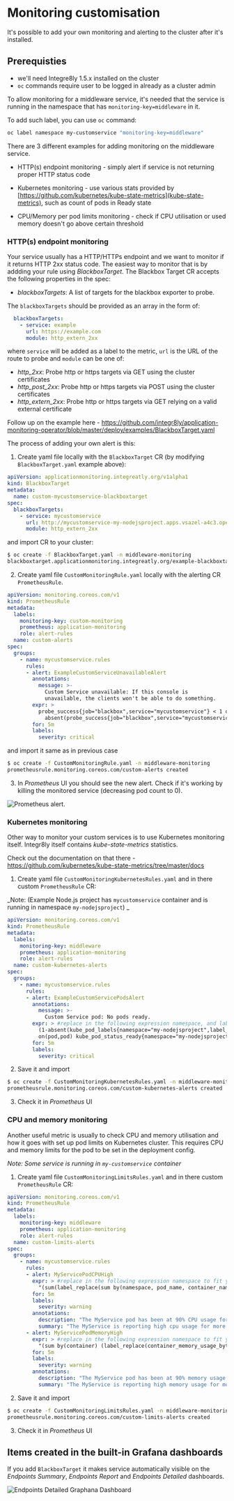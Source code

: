 # Monitoring customisation

It's possible to add your own monitoring and alerting to the cluster after it's installed.

## Prerequisties

* we'll need Integre8ly 1.5.x installed on the cluster
* `oc` commands require user to be logged in already as a cluster admin

To allow monitoring for a middleware service, it's needed that the service is running in the namespace that has `monitoring-key=middleware` in it.

To add such label, you can use `oc` command:

```bash
oc label namespace my-customservice "monitoring-key=middleware"
```

There are 3 different examples for adding monitoring on the middleware service. 

* HTTP(s) endpoint monitoring - simply alert if service is not returning proper HTTP status code

* Kubernetes monitoring - use various stats provided by [https://github.com/kubernetes/kube-state-metrics](kube-state-metrics), such as count of pods in Ready state

* CPU/Memory per pod limits monitoring - check if CPU utilisation or used memory doesn't go above certain threshold


### HTTP(s) endpoint monitoring

Your service usually has a HTTP/HTTPs endpoint and we want to monitor if it returns HTTP 2xx status code. The easiest way to monitor that is by addding your rule using *BlackboxTarget*. The Blackbox Target CR accepts the following properties in the spec:

* *blackboxTargets*: A list of targets for the blackbox exporter to probe.

The `blackboxTargets` should be provided as an array in the form of:

```yaml
  blackboxTargets:
    - service: example
      url: https://example.com
      module: http_extern_2xx
```

where `service` will be added as a label to the metric, `url` is the URL of the route to probe and `module` can be one of:

* *http_2xx*: Probe http or https targets via GET using the cluster certificates
* *http_post_2xx*: Probe http or https targets via POST using the cluster certificates
* *http_extern_2xx*: Probe http or https targets via GET relying on a valid external certificate

Follow up on the example here - https://github.com/integr8ly/application-monitoring-operator/blob/master/deploy/examples/BlackboxTarget.yaml

The process of adding your own alert is this:

1) Create yaml file locally with the `BlackboxTarget` CR (by modifying `BlackboxTarget.yaml` example above):

```yaml
apiVersion: applicationmonitoring.integreatly.org/v1alpha1
kind: BlackboxTarget
metadata:
  name: custom-mycustomservice-blackboxtarget
spec:
  blackboxTargets:
    - service: mycustomservice
      url: http://mycustomservice-my-nodejsproject.apps.vsazel-a4c3.open.redhat.com/  #this is an URL of the service you want to monitor, replace it with yours
      module: http_extern_2xx
```

and import CR to your cluster:

```bash
$ oc create -f BlackboxTarget.yaml -n middleware-monitoring
blackboxtarget.applicationmonitoring.integreatly.org/example-blackboxtarget created
```

2) Create yaml file `CustomMonitoringRule.yaml` locally with the alerting CR `PrometheusRule`. 

```yaml
apiVersion: monitoring.coreos.com/v1
kind: PrometheusRule
metadata: 
  labels:
    monitoring-key: custom-monitoring
    prometheus: application-monitoring
    role: alert-rules
  name: custom-alerts
spec:   
  groups: 
    - name: mycustomservice.rules
      rules: 
      - alert: ExampleCustomServiceUnavailableAlert
        annotations:
          message: >-
            Custom Service unavailable: If this console is
            unavailable, the clients won't be able to do something.
        expr: >
          probe_success{job="blackbox",service="mycustomservice"} < 1 or
            absent(probe_success{job="blackbox",service="mycustomservice"})
        for: 5m
        labels:
          severity: critical
```
and import it same as in previous case

```bash
$ oc create -f CustomMonitoringRule.yaml -n middleware-monitoring
prometheusrule.monitoring.coreos.com/custom-alerts created
```

3) In *Prometheus* UI you should see the new alert. Check if it's working by killing the monitored service (decreasing pod count to 0).

![Prometheus alert](prometheus-alert-working.png).


### Kubernetes monitoring

Other way to monitor your custom services is to use Kubernetes monitoring itself. Integr8ly itself contains *kube-state-metrics* statistics.

Check out the documentation on that there - https://github.com/kubernetes/kube-state-metrics/tree/master/docs

1) Create yaml file `CustomMonitoringKubernetesRules.yaml` and in there custom `PrometheusRule` CR:

_Note: (Example Node.js project has `mycustomservice` container and is running in namespace `my-nodejsproject`) _

```yaml
apiVersion: monitoring.coreos.com/v1
kind: PrometheusRule
metadata: 
  labels:
    monitoring-key: middleware
    prometheus: application-monitoring
    role: alert-rules
  name: custom-kubernetes-alerts
spec:   
  groups: 
    - name: mycustomservice.rules
      rules: 
      - alert: ExampleCustomServicePodsAlert
        annotations:
          message: >-
            Custom Service pod: No pods ready.
        expr: > #replace in the following expression namespace, and label_deploymentconfig to fit your service
          (1-absent(kube_pod_labels{namespace="my-nodejsproject",label_deploymentconfig="mycustomservice"} * 
          on(pod,pod) kube_pod_status_ready{namespace="my-nodejsproject", condition="true"})) 
        for: 5m
        labels:
          severity: critical
```

2) Save it and import

```bash
$ oc create -f CustomMonitoringKubernetesRules.yaml -n middleware-monitoring
prometheusrule.monitoring.coreos.com/custom-kubernetes-alerts created
```

3) Check it in *Prometheus* UI

### CPU and memory monitoring

Another useful metric is usually to check CPU and memory utilisation and how it goes with set up pod limits on Kubernetes cluster. This requires CPU and memory limits for the pod to be set in the deployment config.

_Note: Some service is running in `my-customservice` container_

1) Create yaml file `CustomMonitoringLimitsRules.yaml` and in there custom `PrometheusRule` CR: 

```yaml
apiVersion: monitoring.coreos.com/v1
kind: PrometheusRule
metadata: 
  labels:
    monitoring-key: middleware
    prometheus: application-monitoring
    role: alert-rules
  name: custom-limits-alerts
spec:   
  groups: 
    - name: mycustomservice.rules
      rules: 
      - alert: MyServicePodCPUHigh
        expr: > #replace in the following expression namespace to fit your service
          "(sum(label_replace(sum by(namespace, pod_name, container_name) (rate(container_cpu_usage_seconds_total{namespace='my-customservice'}[5m])), 'container', '$1', 'container_name', '(.*)')) by (container) / sum(kube_pod_container_resource_limits_cpu_cores{namespace='my-customservice'}) by (container) * 100) > 90"
        for: 5m
        labels:
          severity: warning
        annotations:
          description: "The MyService pod has been at 90% CPU usage for more than 5 minutes."
          summary: "The MyService is reporting high cpu usage for more that 5 minutes."        
      - alert: MyServicePodMemoryHigh
        expr: > #replace in the following expression namespace to fit your service
          "(sum by(container) (label_replace(container_memory_usage_bytes{container_name!='',namespace='my-customservice'}, 'container', '$1', 'container_name', '(.*)')) / sum by(container) (kube_pod_container_resource_limits_memory_bytes{namespace='my-customservice'}) * 100) > 90"
        for: 5m
        labels:
          severity: warning
        annotations:
          description: "The MyService pod has been at 90% memory usage for more than 5 minutes."
          summary: "The MyService is reporting high memory usage for more that 5 minutes."
```

2) Save it and import

```bash
$ oc create -f CustomMonitoringLimitsRules.yaml -n middleware-monitoring
prometheusrule.monitoring.coreos.com/custom-limits-alerts created
```

3) Check it in *Prometheus* UI


## Items created in the built-in Grafana dashboards

If you add `BlackboxTarget` it makes service automatically visible on the *Endpoints Summary*, *Endpoints Report* and *Endpoints Detailed* dashboards.

![Endpoints Detailed Graphana Dashboard](grafana-endpoints-detailed.png)


